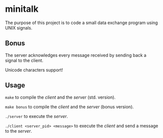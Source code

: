 # minitalk
The purpose of this project is to code a small data exchange program using UNIX signals.

## Bonus
The server acknowledges every message received by sending back a signal to the
client.

Unicode characters support!

## Usage
``make`` to compile the *client* and the *server* (std. version).

``make bonus`` to compile the *client* and the *server* (bonus version).

``./server`` to execute the *server*.

``./client <server_pid> <message>`` to execute the *client* and send a message to the *server*.
